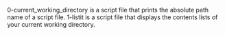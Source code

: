 0-current_working_directory is a script file that prints the absolute path name of a script file.
1-listit is a script file that displays the contents lists of your current working directory.
